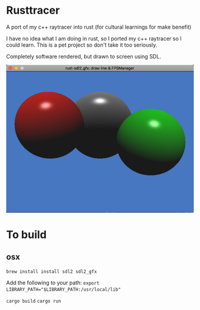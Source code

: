 Rusttracer
==========
A port of my c++ raytracer into rust (for cultural learnings for make benefit) 

I have no idea what I am doing in rust, so I ported my c++ raytracer so I could learn. This is a pet project so don't take it too seriously.

Completely software rendered, but drawn to screen using SDL.

![scene preview 1](https://github.com/feathj/rusttracer/blob/master/images/preview1.png)


To build
========

osx
---
`brew install install sdl2 sdl2_gfx`

Add the following to your path:
`export LIBRARY_PATH="$LIBRARY_PATH:/usr/local/lib"`

`cargo build`
`cargo run`
